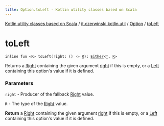 ```yaml
---
title: Option.toLeft - Kotlin utility classes based on Scala
---
```


[Kotlin utility classes based on Scala](../../index.html) / [it.czerwinski.kotlin.util](../index.html) / [Option](index.html) / [toLeft](./to-left.html)

# toLeft

`inline fun <R> toLeft(right: () -> `[`R`](to-left.html#R)`): `[`Either`](../-either/index.html)`<`[`T`](index.html#T)`, `[`R`](to-left.html#R)`>`

Returns a [Right](../-right/index.html) containing the given argument [right](to-left.html#it.czerwinski.kotlin.util.Option$toLeft(kotlin.Function0((it.czerwinski.kotlin.util.Option.toLeft.R)))/right) if this is empty,
or a [Left](../-left/index.html) containing this option's value if it is defined.

### Parameters

`right` - Producer of the fallback [Right](../-right/index.html) value.

`R` - The type of the [Right](../-right/index.html) value.

**Return**
a [Right](../-right/index.html) containing the given argument [right](to-left.html#it.czerwinski.kotlin.util.Option$toLeft(kotlin.Function0((it.czerwinski.kotlin.util.Option.toLeft.R)))/right) if this is empty,
or a [Left](../-left/index.html) containing this option's value if it is defined.

